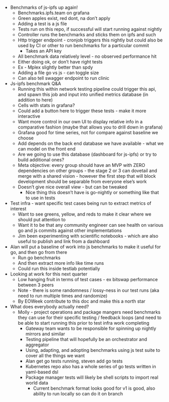 * Benchmarks of js-ipfs up again!
    * Benchmarks.ipfs.team on grafana
    * Green apples exist, red dont, na don’t apply
    * Adding a test is a js file
    * Tests run on this repo, if successful will start running against nightly
    * Controller runs the benchmarks and sticks them on ipfs and such
    * Http trigger endpoint - cronjob triggers this nightly but could also be used by CI or other to run benchmarks for a particular commit
        * Takes an API key
    * All benchmark data relatively level - no observed performance hit
    * Either doing ok, or don’t have right tests
    * Ex - Mplex slightly better than spdy
    * Adding a file go vs js - can toggle size
    * Can also tell swagger endpoint to run clinic
* Js-ipfs benchmark Q&A
    * Running this within network testing pipeline could trigger this api, and spawn this job and input into unified metrics database (in addition to here)
    * Cells with stats in grafana?
    * Could add a button here to trigger these tests - make it more interactive
    * Want more control in our own UI to display relative info in a comparative fashion (maybe that allows you to drill down in grafana)
    * Grafana good for time series, not for compare against baseline we choose
    * Add depends on the back end database we have available - what we can model on the front end
    * Are we going to use this database (dashboard for js-ipfs) or try to build additional ones?
    * Meta objective: every group should have an MVP with ZERO dependencies on other groups - the stage 2 or 3 can dovetail and merge with a shared vision - however the first step that will block development should be separable from everyone else’s work
    * Doesn’t give nice overall view - but can be tweaked
        * Nice thing this doesn’t have is go-nightly or something like that to use in tests
* Test infra - want specific test cases being run to extract metrics of interest
    * Want to see greens, yellow, and reds to make it clear where we should put attention to
    * Want it to be that any community engineer can see health on various go and js commits against other implementations
    * Jim been experimenting with scientific notebooks - which are also useful to publish and link from a dashboard
* Alan will put a baseline of work into js benchmarks to make it useful for go, and then go from there
    * Run go benchmarks
    * And then extract more info like time runs
    * Could run this inside testlab potentially
* Looking at work for this next quarter
    * Low hanging fruit in terms of test cases - ex bitswap performance between 3 peers
    * Note - there is some randomness / lossy-ness in our test runs (aka need to run multiple times and randomize)
    * By EOWeek contribute to this doc and make this a north star
* What does everybody actually need?
    * Molly - project operations and package mangers need benchmarks they can use for their specific testing / feedback loops (and need to be able to start running this prior to test infra work completing
        * Gateway team wants to be responsible for spinning up nightly mirrors and similar 
        * Testing pipeline that will hopefully be an orchestrator and aggregator
        * Using, adapting, and adopting benchmarks using js test suite to cover all the things we want
        * Alan get go tests running, steven add go tests
        * Kubernetes repo also has a whole series of go tests written in yaml-based dsl
        * Package manager tests will likely be shell scripts to import real world data
            * Current benchmark format looks good for v1 is good, also ability to run locally so can do it on branch
